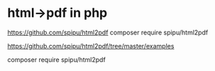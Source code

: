 # html->pdf in php
https://github.com/spipu/html2pdf
composer require spipu/html2pdf

https://github.com/spipu/html2pdf/tree/master/examples


composer require spipu/html2pdf

